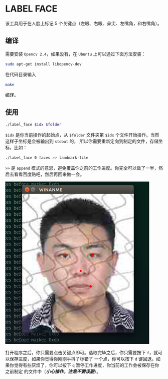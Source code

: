 LABEL FACE
==========

该工具用于在人脸上标记 5 个关键点（左眼、右眼、鼻尖、左嘴角，和右嘴角）。

## 编译
需要安装 `Opencv 2.4`，如果没有，在 `Ubuntu` 上可以通过下面方法安装：

```bash
sudo apt-get install libopencv-dev
```

在代码目录输入
```bash
make
```
编译。

## 使用

```bash
./label_face $idx $folder
```

`$idx` 是你当前操作的起始点，从 `$folder` 文件夹第 `$idx` 个文件开始操作。当然这样子坐标是会被输出到 `stdout` 的，
所以你需要重新定向到制定的文件，存储坐标，比如：

```bash
./label_face 0 faces >> landmark-file
```

`>>` 是 `append` 模式的意思，避免覆盖你之前的工作进度。你完全可以做了一半，然后去看看百度贴吧，然后再回来做一会。

![Example](pics/example.png)

打开程序之后，你只需要点击关键点即可。选取完毕之后，你只需要按下 `f`，就可以保存进度，如果你觉得你刚刚手抖了标错了
一个点，你可以按下 `d` 键回退。如果你觉得有些厌烦了，你可以按下 `q` 暂停工作进度，你当前的工作会被保存在你之前制定
的文件中（***小心操作，注意不要误删***）。
